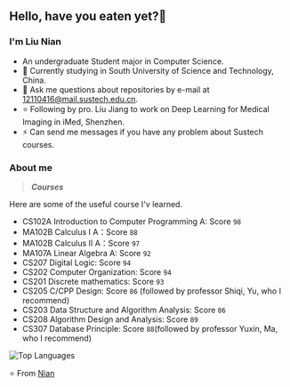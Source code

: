 ## Hello, have you eaten yet?👋

### I'm Liu Nian

- An undergraduate Student major in Computer Science.
- 🌱 Currently studying in South University of Science and Technology, China.
- 💬 Ask me questions about repositories by e-mail at 12110416@mail.sustech.edu.cn.
- ⭐ Following by pro. Liu Jiang to work on Deep Learning for Medical Imaging in iMed, Shenzhen.
- ⚡ Can send me messages if you have any problem about Sustech courses.

### About me

> ***Courses***

Here are some of the useful course I'v learned. 

- CS102A Introduction to Computer Programming A:  Score `98`
- MA102B Calculus I A：Score `88`
- MA102B Calculus II A：Score `97`
- MA107A Linear Algebra A: Score `92`
- CS207 Digital Logic: Score `94`
- CS202 Computer Organization: Score `94`
- CS201 Discrete mathematics: Score `93`
- CS205 C/CPP Design: Score `86` (followed by professor Shiqi, Yu, who I recommend)
- CS203 Data Structure and Algorithm Analysis: Score `86`
- CS208 Algorithm Design and Analysis: Score `89`
- CS307 Database Principle: Score `88`(followed by professor Yuxin, Ma, who I recommend)


![Top Languages](https://github-readme-stats.vercel.app/api/top-langs/?username=LN57421&layout=compact&langs_count=12)


⭐️ From [Nian]([https://github.com/JoeyBling](https://github.com/LN57421)https://github.com/LN57421)
